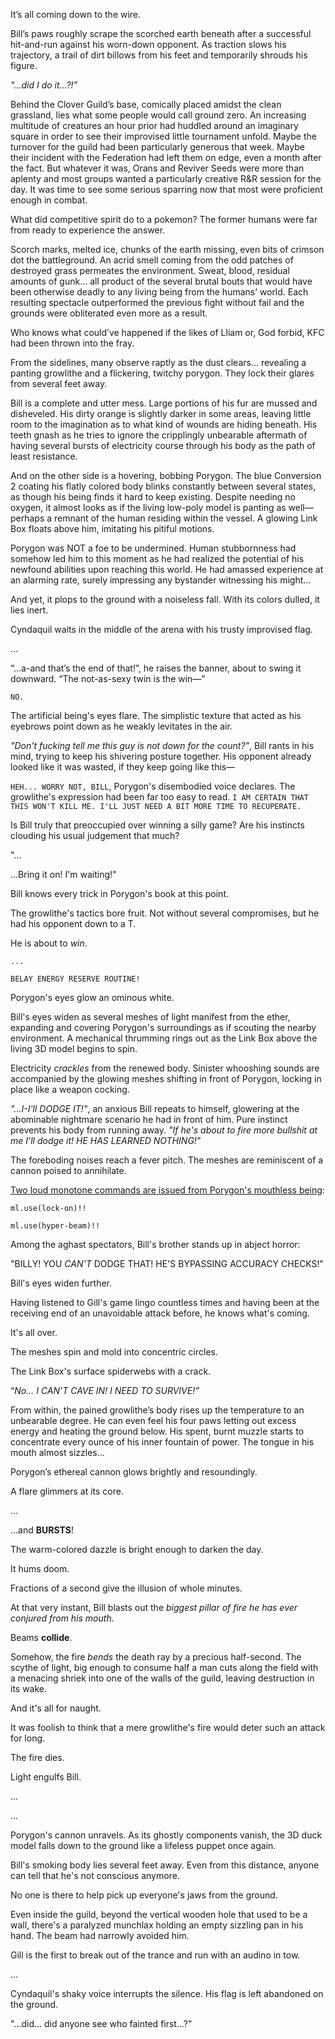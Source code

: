 It’s all coming down to the wire.

Bill’s paws roughly scrape the scorched earth beneath after a successful hit-and-run against his worn-down opponent. As traction slows his trajectory, a trail of dirt billows from his feet and temporarily shrouds his figure.

*"…did I do it…?!”*

Behind the Clover Guild’s base, comically placed amidst the clean grassland, lies what some people would call ground zero. An increasing multitude of creatures an hour prior had huddled around an imaginary square in order to see their improvised little tournament unfold. Maybe the turnover for the guild had been particularly generous that week. Maybe their incident with the Federation had left them on edge, even a month after the fact. But whatever it was, Orans and Reviver Seeds were more than aplenty and most groups wanted a particularly creative R&R session for the day. It was time to see some serious sparring now that most were proficient enough in combat.

What did competitive spirit do to a pokemon? The former humans were far from ready to experience the answer.

Scorch marks, melted ice, chunks of the earth missing, even bits of crimson dot the battleground. An acrid smell coming from the odd patches of destroyed grass permeates the environment. Sweat, blood, residual amounts of gunk… all product of the several brutal bouts that would have been otherwise deadly to any living being from the humans’ world. Each resulting spectacle outperformed the previous fight without fail and the grounds were obliterated even more as a result.

Who knows what could’ve happened if the likes of Lliam or, God forbid, KFC had been thrown into the fray.

From the sidelines, many observe raptly as the dust clears… revealing a panting growlithe and a flickering, twitchy porygon. They lock their glares from several feet away.

Bill is a complete and utter mess. Large portions of his fur are mussed and disheveled. His dirty orange is slightly darker in some areas, leaving little room to the imagination as to what kind of wounds are hiding beneath. His teeth gnash as he tries to ignore the cripplingly unbearable aftermath of having several bursts of electricity course through his body as the path of least resistance.

And on the other side is a hovering, bobbing Porygon. The blue Conversion 2 coating his flatly colored body blinks constantly between several states, as though his being finds it hard to keep existing. Despite needing no oxygen, it almost looks as if the living low-poly model is panting as well—perhaps a remnant of the human residing within the vessel. A glowing Link Box floats above him, imitating his pitiful motions.

Porygon was NOT a foe to be undermined. Human stubbornness had somehow led him to this moment as he had realized the potential of his newfound abilities upon reaching this world. He had amassed experience at an alarming rate, surely impressing any bystander witnessing his might...

And yet, it plops to the ground with a noiseless fall. With its colors dulled, it lies inert.

Cyndaquil waits in the middle of the arena with his trusty improvised flag.

…

“...a-and that’s the end of that!”, he raises the banner, about to swing it downward. “The not-as-sexy twin is the win—”

`NO.`

The artificial being's eyes flare. The simplistic texture that acted as his eyebrows point down as he weakly levitates in the air.

*"Don't fucking tell me this guy is not down for the count?"*, Bill rants in his mind, trying to keep his shivering posture together. His opponent already looked like it was wasted, if they keep going like this—

`HEH... WORRY NOT, BILL`, Porygon's disembodied voice declares. The growlithe's expression had been far too easy to read. `I AM CERTAIN THAT THIS WON'T KILL ME. I'LL JUST NEED A BIT MORE TIME TO RECUPERATE.`

Is Bill truly that preoccupied over winning a silly game? Are his instincts clouding his usual judgement that much?

"...

...Bring it on! I'm waiting!"

Bill knows every trick in Porygon's book at this point.

The growlithe's tactics bore fruit. Not without several compromises, but he had his opponent down to a T.

He is about to *win*. 

`...`

`BELAY ENERGY RESERVE ROUTINE!`

Porygon's eyes glow an ominous white.

Bill's eyes widen as several meshes of light manifest from the ether, expanding and covering Porygon's surroundings as if scouting the nearby environment. A mechanical thrumming rings out as the Link Box above the living 3D model begins to spin.

Electricity *crackles* from the renewed body. Sinister whooshing sounds are accompanied by the glowing meshes shifting in front of Porygon, locking in place like a weapon cocking.

*"...I-I'll DODGE IT!"*, an anxious Bill repeats to himself, glowering at the abominable nightmare scenario he had in front of him. Pure instinct prevents his body from running away. *"If he's about to fire more bullshit at me I'll dodge it! HE HAS LEARNED NOTHING!"*

The foreboding noises reach a fever pitch. The meshes are reminiscent of a cannon poised to annihilate.

[Two loud monotone commands are issued from Porygon's mouthless being](https://files.catbox.moe/b73nxl.mp3):

`ml.use(lock-on)!!`

`ml.use(hyper-beam)!!`

Among the aghast spectators, Bill's brother stands up in abject horror:

"BILLY! YOU *CAN'T* DODGE THAT! HE'S BYPASSING ACCURACY CHECKS!"

Bill's eyes widen further.

Having listened to Gill's game lingo countless times and having been at the receiving end of an unavoidable attack before, he knows what's coming.

It's all over.

The meshes spin and mold into concentric circles.

The Link Box's surface spiderwebs with a crack.

“*No… I CAN’T CAVE IN! I NEED TO SURVIVE!”*

From within, the pained growlithe’s body rises up the temperature to an unbearable degree. He can even feel his four paws letting out excess energy and heating the ground below. His spent, burnt muzzle starts to concentrate every ounce of his inner fountain of power. The tongue in his mouth almost sizzles…

Porygon’s ethereal cannon glows brightly and resoundingly.

A flare glimmers at its core.

…

...and **BURSTS**!

The warm-colored dazzle is bright enough to darken the day.

It hums doom.

Fractions of a second give the illusion of whole minutes.

At that very instant, Bill blasts out the *biggest pillar of fire he has ever conjured from his mouth*.

Beams **collide**.

Somehow, the fire *bends* the death ray by a precious half-second. The scythe of light, big enough to consume half a man cuts along the field with a menacing shriek into one of the walls of the guild, leaving destruction in its wake.

And it's all for naught.

It was foolish to think that a mere growlithe's fire would deter such an attack for long.

The fire dies.

Light engulfs Bill.

...

...

Porygon's cannon unravels. As its ghostly components vanish, the 3D duck model falls down to the ground like a lifeless puppet once again.

Bill's smoking body lies several feet away. Even from this distance, anyone can tell that he's not conscious anymore.

No one is there to help pick up everyone's jaws from the ground.

Even inside the guild, beyond the vertical wooden hole that used to be a wall, there's a paralyzed munchlax holding an empty sizzling pan in his hand. The beam had narrowly avoided him.

Gill is the first to break out of the trance and run with an audino in tow.

...

Cyndaquil's shaky voice interrupts the silence. His flag is left abandoned on the ground.

"...did... did anyone see who fainted first...?"